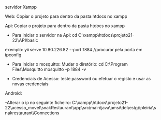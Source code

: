 
servidor Xampp

Web:
Copiar o projeto para dentro da pasta htdocs no xampp

Api:
Copiar o projeto para dentro da pasta htdocs no xampp

- Para iniciar o servidor na Api:
cd C:\xampp\htdocs\projeto21-22\API\basic

exemplo:
yii serve 10.80.226.82 --port 1884   //procurar pela porta em ipconfig

- Para iniciar o mosquitto:
Mudar o diretório: cd C:\Program Files\Mosquitto
mosquitto -p 1884 -v

- Credenciais de Acesso:
teste
password
   ou 
efetuar o registo e usar as novas credenciais

Android:

-Alterar o ip no seguinte ficheiro:
C:\xampp\htdocs\projeto21-22\acesso_movel\snakRestaurant\app\src\main\java\amsi\dei\estg\ipleiria\snakrestaurant\Connections

